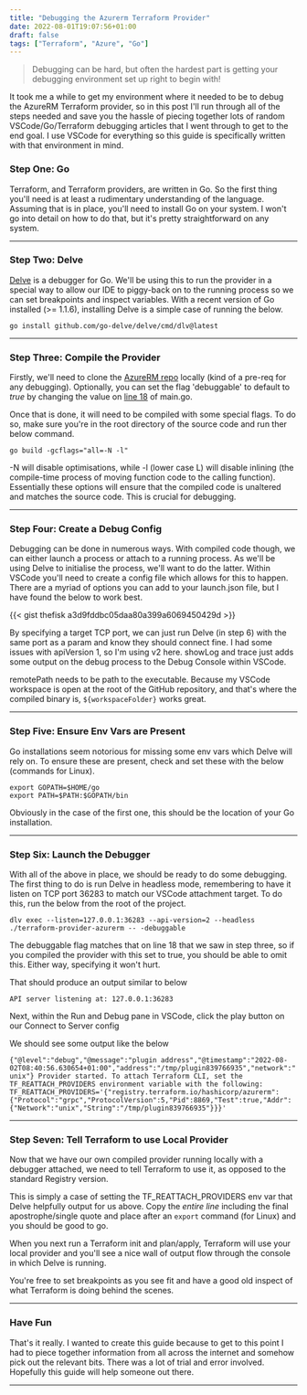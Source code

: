 ```yaml
---
title: "Debugging the Azurerm Terraform Provider"
date: 2022-08-01T19:07:56+01:00
draft: false
tags: ["Terraform", "Azure", "Go"]
---
```


> Debugging can be hard, but often the hardest part is getting your debugging environment set up right to begin with!

It took me a while to get my environment where it needed to be to debug the AzureRM Terraform provider, so in this post I'll run through all of the steps needed and save you the hassle of piecing together lots of random VSCode/Go/Terraform debugging articles that I went through to get to the end goal.  I use VSCode for everything so this guide is specifically written with that environment in mind.

### Step One: Go

Terraform, and Terraform providers, are written in Go.  So the first thing you'll need is at least a rudimentary understanding of the language.  Assuming that is in place, you'll need to install Go on your system.  I won't go into detail on how to do that, but it's pretty straightforward on any system.

---
### Step Two: Delve

[Delve](https://github.com/go-delve/delve) is a debugger for Go.  We'll be using this to run the provider in a special way to allow our IDE to piggy-back on to the running process so we can set breakpoints and inspect variables.  With a recent version of Go installed (>= 1.1.6), installing Delve is a simple case of running the below.

`go install github.com/go-delve/delve/cmd/dlv@latest`

---
### Step Three: Compile the Provider

Firstly, we'll need to clone the [AzureRM repo](https://github.com/hashicorp/terraform-provider-azurerm/) locally (kind of a pre-req for any debugging).  Optionally, you can set the flag 'debuggable' to default to _true_ by changing the value on [line 18](https://github.com/hashicorp/terraform-provider-azurerm/blob/da8cd028f437022963fb009478a9ebbd3ec06e3a/main.go#L18) of main.go.

Once that is done, it will need to be compiled with some special flags.  To do so, make sure you're in the root directory of the source code and run ther below command.

`go build -gcflags="all=-N -l"`

-N will disable optimisations, while -l (lower case L) will disable inlining (the compile-time process of moving function code to the calling function).  Essentially these options will ensure that the compiled code is unaltered and matches the source code.  This is crucial for debugging.

---
### Step Four: Create a Debug Config

Debugging can be done in numerous ways.  With compiled code though, we can either launch a process or attach to a running process.  As we'll be using Delve to initialise the process, we'll want to do the latter. Within VSCode you'll need to create a config file which allows for this to happen.  There are a myriad of options you can add to your launch.json file, but I have found the below to work best.

{{< gist thefisk a3d9fddbc05daa80a399a6069450429d >}}

By specifying a target TCP port, we can just run Delve (in step 6) with the same port as a param and know they should connect fine.  I had some issues with apiVersion 1, so I'm using v2 here.  showLog and trace just adds some output on the debug process to the Debug Console within VSCode.

remotePath needs to be path to the executable.  Because my VSCode workspace is open at the root of the GitHub repository, and that's where the compiled binary is, `${workspaceFolder}` works great.

---
### Step Five: Ensure Env Vars are Present

Go installations seem notorious for missing some env vars which Delve will rely on.  To ensure these are present, check and set these with the below (commands for Linux).

`export GOPATH=$HOME/go`\
`export PATH=$PATH:$GOPATH/bin`

Obviously in the case of the first one, this should be the location of your Go installation.

---
### Step Six: Launch the Debugger

With all of the above in place, we should be ready to do some debugging.  The first thing to do is run Delve in headless mode, remembering to have it listen on TCP port 36283 to match our VSCode attachment target.  To do this, run the below from the root of the project.

`dlv exec --listen=127.0.0.1:36283 --api-version=2 --headless ./terraform-provider-azurerm -- -debuggable`

The debuggable flag matches that on line 18 that we saw in step three, so if you compiled the provider with this set to true, you should be able to omit this.  Either way, specifying it won't hurt.

That should produce an output similar to below

`API server listening at: 127.0.0.1:36283`

Next, within the Run and Debug pane in VSCode, click the play button on our Connect to Server config

We should see some output like the below

`{"@level":"debug","@message":"plugin address","@timestamp":"2022-08-02T08:40:56.630654+01:00","address":"/tmp/plugin839766935","network":"unix"}
Provider started. To attach Terraform CLI, set the TF_REATTACH_PROVIDERS environment variable with the following:`\
`TF_REATTACH_PROVIDERS='{"registry.terraform.io/hashicorp/azurerm":{"Protocol":"grpc","ProtocolVersion":5,"Pid":8869,"Test":true,"Addr":{"Network":"unix","String":"/tmp/plugin839766935"}}}'`

---
### Step Seven: Tell Terraform to use Local Provider

Now that we have our own compiled provider running locally with a debugger attached, we need to tell Terraform to use it, as opposed to the standard Registry version.

This is simply a case of setting the TF_REATTACH_PROVIDERS env var that Delve helpfully output for us above.  Copy the _entire line_ including the final apostrophe/single quote and place after an `export` command (for Linux) and you should be good to go.

When you next run a Terraform init and plan/apply, Terraform will use your local provider and you'll see a nice wall of output flow through the console in which Delve is running.

You're free to set breakpoints as you see fit and have a good old inspect of what Terraform is doing behind the scenes.

---
### Have Fun

That's it really.  I wanted to create this guide because to get to this point I had to piece together information from all across the internet and somehow pick out the relevant bits.  There was a lot of trial and error involved.  Hopefully this guide will help someone out there.

---